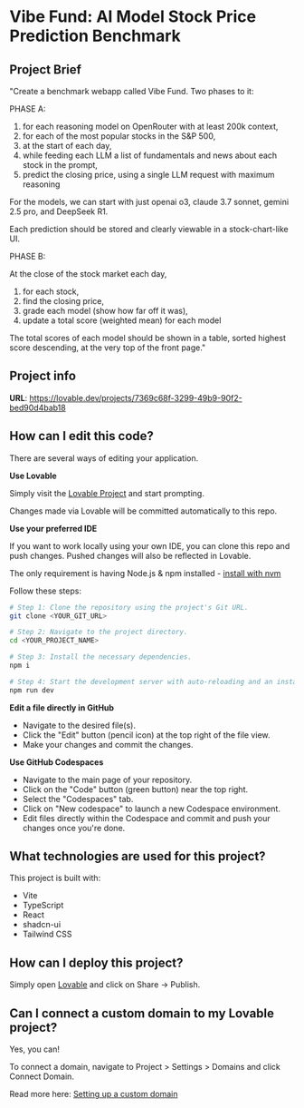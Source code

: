 
# Vibe Fund: AI Model Stock Price Prediction Benchmark

## Project Brief

"Create a benchmark webapp called Vibe Fund. Two phases to it:

PHASE A:

1. for each reasoning model on OpenRouter with at least 200k context,
2. for each of the most popular stocks in the S&P 500,
3. at the start of each day,
4. while feeding each LLM a list of fundamentals and news about each stock in the prompt,
5. predict the closing price, using a single LLM request with maximum reasoning

For the models, we can start with just openai o3, claude 3.7 sonnet, gemini 2.5 pro, and DeepSeek R1.

Each prediction should be stored and clearly viewable in a stock-chart-like UI.

PHASE B:

At the close of the stock market each day,
1. for each stock,
2. find the closing price,
3. grade each model (show how far off it was),
4. update a total score (weighted mean) for each model

The total scores of each model should be shown in a table, sorted highest score descending, at the very top of the front page."

## Project info

**URL**: https://lovable.dev/projects/7369c68f-3299-49b9-90f2-bed90d4bab18

## How can I edit this code?

There are several ways of editing your application.

**Use Lovable**

Simply visit the [Lovable Project](https://lovable.dev/projects/7369c68f-3299-49b9-90f2-bed90d4bab18) and start prompting.

Changes made via Lovable will be committed automatically to this repo.

**Use your preferred IDE**

If you want to work locally using your own IDE, you can clone this repo and push changes. Pushed changes will also be reflected in Lovable.

The only requirement is having Node.js & npm installed - [install with nvm](https://github.com/nvm-sh/nvm#installing-and-updating)

Follow these steps:

```sh
# Step 1: Clone the repository using the project's Git URL.
git clone <YOUR_GIT_URL>

# Step 2: Navigate to the project directory.
cd <YOUR_PROJECT_NAME>

# Step 3: Install the necessary dependencies.
npm i

# Step 4: Start the development server with auto-reloading and an instant preview.
npm run dev
```

**Edit a file directly in GitHub**

- Navigate to the desired file(s).
- Click the "Edit" button (pencil icon) at the top right of the file view.
- Make your changes and commit the changes.

**Use GitHub Codespaces**

- Navigate to the main page of your repository.
- Click on the "Code" button (green button) near the top right.
- Select the "Codespaces" tab.
- Click on "New codespace" to launch a new Codespace environment.
- Edit files directly within the Codespace and commit and push your changes once you're done.

## What technologies are used for this project?

This project is built with:

- Vite
- TypeScript
- React
- shadcn-ui
- Tailwind CSS

## How can I deploy this project?

Simply open [Lovable](https://lovable.dev/projects/7369c68f-3299-49b9-90f2-bed90d4bab18) and click on Share -> Publish.

## Can I connect a custom domain to my Lovable project?

Yes, you can!

To connect a domain, navigate to Project > Settings > Domains and click Connect Domain.

Read more here: [Setting up a custom domain](https://docs.lovable.dev/tips-tricks/custom-domain#step-by-step-guide)
